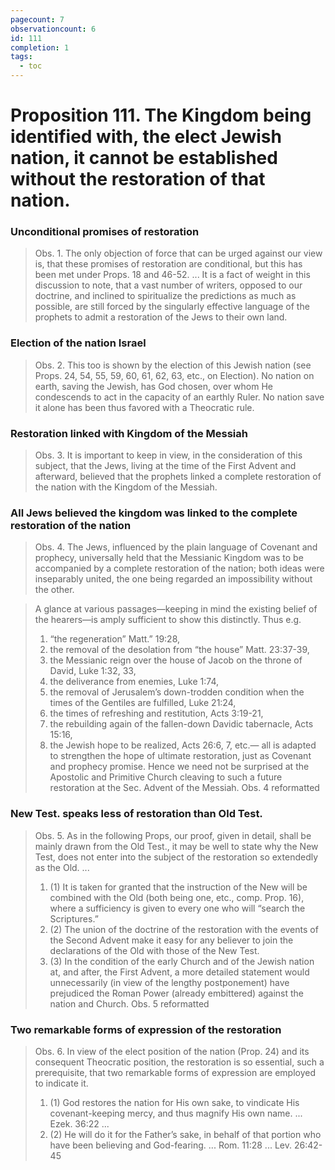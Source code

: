 ```yaml
---
pagecount: 7
observationcount: 6
id: 111
completion: 1
tags:
  - toc
---
```

# Proposition 111. The Kingdom being identified with, the elect Jewish nation, it cannot be established without the restoration of that nation.
### Unconditional promises of restoration
>Obs. 1. The only objection of force that can be urged against our view is, that these promises of restoration are conditional, but this has been met under Props. 18 and 46-52.
>...
>It is a fact of weight in this discussion to note, that a vast number of writers, opposed to our doctrine, and inclined to spiritualize the predictions as much as possible, are still forced by the singularly effective language of the prophets to admit a restoration of the Jews to their own land.
### Election of the nation Israel
>Obs. 2. This too is shown by the election of this Jewish nation (see Props. 24, 54, 55, 59, 60, 61, 62, 63, etc., on Election). No nation on earth, saving the Jewish, has God chosen, over whom He condescends to act in the capacity of an earthly Ruler. No nation save it alone has been thus favored with a Theocratic rule.
### Restoration linked with Kingdom of the Messiah
>Obs. 3. It is important to keep in view, in the consideration of this subject, that the Jews, living at the time of the First Advent and afterward, believed that the prophets linked a complete restoration of the nation with the Kingdom of the Messiah.
### All Jews believed the kingdom was linked to the complete restoration of the nation
>Obs. 4. The Jews, influenced by the plain language of Covenant and prophecy, universally held that the Messianic Kingdom was to be accompanied by a complete restoration of the nation; both ideas were inseparably united, the one being regarded an impossibility without the other.

>A glance at various passages—keeping in mind the existing belief of the hearers—is amply sufficient to show this distinctly. Thus e.g. 
>1. “the regeneration” Matt.” 19:28, 
>2. the removal of the desolation from “the house” Matt. 23:37-39, 
>3. the Messianic reign over the house of Jacob on the throne of David, Luke 1:32, 33, 
>4. the deliverance from enemies, Luke 1:74, 
>5. the removal of Jerusalem’s down-trodden condition when the times of the Gentiles are fulfilled, Luke 21:24, 
>6. the times of refreshing and restitution, Acts 3:19-21, 
>7. the rebuilding again of the fallen-down Davidic tabernacle, Acts 15:16, 
>8. the Jewish hope to be realized, Acts 26:6, 7, etc.—
>all is adapted to strengthen the hope of ultimate restoration, just as Covenant and prophecy promise. Hence we need not be surprised at the Apostolic and Primitive Church cleaving to such a future restoration at the Sec. Advent of the Messiah.
>Obs. 4 reformatted
### New Test. speaks less of restoration than Old Test.
>Obs. 5. As in the following Props, our proof, given in detail, shall be mainly drawn from the Old Test., it may be well to state why the New Test, does not enter into the subject of the restoration so extendedly as the Old.
>...
>1. (1) It is taken for granted that the instruction of the New will be combined with the Old (both being one, etc., comp. Prop. 16), where a sufficiency is given to every one who will “search the Scriptures.” 
>2. (2) The union of the doctrine of the restoration with the events of the Second Advent make it easy for any believer to join the declarations of the Old with those of the New Test. 
>3. (3) In the condition of the early Church and of the Jewish nation at, and after, the First Advent, a more detailed statement would unnecessarily (in view of the lengthy postponement) have prejudiced the Roman Power (already embittered) against the nation and Church.
>Obs. 5 reformatted
### Two remarkable forms of expression of the restoration
>Obs. 6. In view of the elect position of the nation (Prop. 24) and its consequent Theocratic position, the restoration is so essential, such a prerequisite, that two remarkable forms of expression are employed to indicate it. 
>1. (1) God restores the nation for His own sake, to vindicate His covenant-keeping mercy, and thus magnify His own name. ... Ezek. 36:22 ...
>2. (2) He will do it for the Father’s sake, in behalf of that portion who have been believing and God-fearing. ... Rom. 11:28 ... Lev. 26:42-45